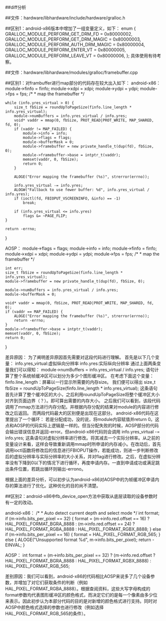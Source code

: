 ##diff分析


##文件：hardware/libhardware/include/hardware/gralloc.h

##区别1：android-x86版本中增加了一组变量定义，如下：
enum {
    GRALLOC_MODULE_PERFORM_GET_DRM_FD                = 0x80000002,
    GRALLOC_MODULE_PERFORM_GET_DRM_MAGIC             = 0x80000003,
    GRALLOC_MODULE_PERFORM_AUTH_DRM_MAGIC            = 0x80000004,
    GRALLOC_MODULE_PERFORM_ENTER_VT                  = 0x80000005,
    GRALLOC_MODULE_PERFORM_LEAVE_VT                  = 0x80000006,
};
具体使用有待考察。



##文件：hardware/libhardware/modules/gralloc/framebuffer.cpp


##区别1：对frambuffer进行map部分的代码存在较大出入如下：
android-x86：
    module->finfo = finfo;
    module->xdpi = xdpi;
    module->ydpi = ydpi;
    module->fps = fps;
    /*
     * map the framebuffer
     */

    while (info.yres_virtual > 0) {
        size_t fbSize = roundUpToPageSize(finfo.line_length * info.yres_virtual);
        module->numBuffers = info.yres_virtual / info.yres;
        void* vaddr = mmap(0, fbSize, PROT_READ|PROT_WRITE, MAP_SHARED, fd, 0);
        if (vaddr != MAP_FAILED) {
            module->info = info;
            module->flags = flags;
            module->bufferMask = 0;
            module->framebuffer = new private_handle_t(dup(fd), fbSize, 0);
            module->framebuffer->base = intptr_t(vaddr);
            memset(vaddr, 0, fbSize);
            return 0;
        }

        ALOGE("Error mapping the framebuffer (%s)", strerror(errno));

        info.yres_virtual -= info.yres;
        ALOGW("Fallback to use fewer buffer: %d", info.yres_virtual / info.yres);
        if (ioctl(fd, FBIOPUT_VSCREENINFO, &info) == -1)
            break;

        if (info.yres_virtual <= info.yres)
            flags &= ~PAGE_FLIP;
    }

    return -errno;
}

AOSP：
    module->flags = flags;
    module->info = info;
    module->finfo = finfo;
    module->xdpi = xdpi;
    module->ydpi = ydpi;
    module->fps = fps;
    /*
     * map the framebuffer
     */

    int err;
    size_t fbSize = roundUpToPageSize(finfo.line_length * info.yres_virtual);
    module->framebuffer = new private_handle_t(dup(fd), fbSize, 0);

    module->numBuffers = info.yres_virtual / info.yres;
    module->bufferMask = 0;

    void* vaddr = mmap(0, fbSize, PROT_READ|PROT_WRITE, MAP_SHARED, fd, 0);
    if (vaddr == MAP_FAILED) {
        ALOGE("Error mapping the framebuffer (%s)", strerror(errno));
        return -errno;
    }
    module->framebuffer->base = intptr_t(vaddr);
    memset(vaddr, 0, fbSize);
    return 0;
}

差异原因：
为了阐明差异原因首先需要对这段代码进行理解。
首先是以下几个变量：
info.yres_virtual:虚拟纵向分辨率
info.yres:实际纵向分辨率
通过上面两条变量我们可以得知：
	module->numBuffers = info.yres_virtual / info.yres;
语句计算了整个系统帧缓冲区可以划分为多少个图形缓冲区。
在考虑下面这个变量：
finfo.line_length：屏幕以一行显示所需要的内存size。
我们便可以得出
	size_t fbSize = roundUpToPageSize(finfo.line_length * info.yres_virtual);
这条语句首先计算了整个缓冲区的大小，之后利用roundUpToPageSize将整个缓冲区大小对齐到页面边界（？）。即可算出需要的内存大小。
之后我们可以看到，该段代码调用了mmap方法进行内存分配。并根据内存分配的结果对module的内容进行修改之后返回。
而两段代码最大的区别便是出现在这部分。
android-x86代码在这里提出了一个循环：
若是分配成功，没的说，将module内容赋值并return 0。这点和AOSP的代码实际上逻辑是一样的。但当分配失败的时候，AOSP部分的代码会输出错误信息并返回-error。但android-x86代码则会调用
	info.yres_virtual -= info.yres;
这条语句对虚拟分辨率进行修改。将其减去一个实际分辨率。从之前的变量设计来看，这样会导致重新调用mmap时所申请的内存减小。在改动后，首先调用ioctl函数将修改后的信息进行FBIOPUT操作，若能成功，则进一步判断修改后的虚拟分辨率与实际分辨率的大小关系，并对flag进行修改。之后，在虚拟分辨率没有下降到0以下的情况下进行循环，再度申请内存。一直到申请成功或满足跳出条件位置，若跳出循环则输出-errono。

根据上面的差异分析，可以初步认为android-x86对AOSP中的为帧缓冲区申请内存的算法进行了优化。这种优化的目的尚不清楚。


##区别2：android-x86中fb_device_open方法中获取从底层读取的设备参数时有一定的改动。

android-x86：
/*
             * Auto detect current depth and select mode
             */
            int format;
            if (m->info.bits_per_pixel == 32) {
                format = (m->info.red.offset == 16) ? HAL_PIXEL_FORMAT_BGRA_8888
                       : (m->info.red.offset == 24) ? HAL_PIXEL_FORMAT_RGBA_8888
                       : HAL_PIXEL_FORMAT_RGBX_8888;
            } else if (m->info.bits_per_pixel == 16) {
                format = HAL_PIXEL_FORMAT_RGB_565;
            } else {
                ALOGE("Unsupported format %d", m->info.bits_per_pixel);
                return -EINVAL;
            }

AOSP：
int format = (m->info.bits_per_pixel == 32)
                         ? (m->info.red.offset ? HAL_PIXEL_FORMAT_BGRA_8888 : HAL_PIXEL_FORMAT_RGBX_8888)
                         : HAL_PIXEL_FORMAT_RGB_565;

差别原因：我们可以看到，android-x86的代码相比AOSP来说多了几个设备参数，并增加了对它们获取条件的判断（例如HAL_PIXEL_FORMAT_RGBA_8888）。根据查阅资料，这些大写字母构成的format参数均代表图形缓冲区的颜色格式，而决定它们的是每一个像素由多少位来表示。因此初步认为本部分代码的目的是对新增的颜色格式进行支持。同时对AOSP中颜色格式选择的参数也进行修改（例如选择HAL_PIXEL_FORMAT_RGB_565的条件）。